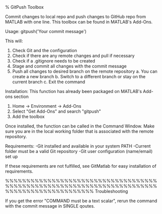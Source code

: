 % GitPush Toolbox

Commit changes to local repo and push changes to GitHub repo from MATLAB 
with one line. This toolbox can be found in MATLAB's Add-Ons.

Usage:
  gitpush('Your commit message')

This will:
1. Check Git and the configuration
2. Check if there are any remote changes and pull if necessary
3. Check if a .gitignore needs to be created
4. Stage and commit all changes with the commit message
5. Push all changes to desired branch on the remote repository
   a. You can create a new branch
   b. Switch to a different branch or stay on the current branch
   c. Exit the command

Installation:
This function has already been packaged on MATLAB's Add-ons section
1. Home -> Environment -> Add-Ons
2. Select "Get Add-Ons" and search "gitpush"
3. Add the toolbox

Once installed, the function can be called in the Command Window. Make sure you 
are in the local working folder that is associated with the remote repository. 

Requirements:
-Git installed and available in your system PATH
-Current folder must be a valid Git repository
-Git user configuration (name/email) set up

If these requirements are not fulfilled, see GitMatlab for easy installation of requirements. 

%%%%%%%%%%%%%%%%%%%%%%%%%%%%%%%%%%%%%%%%%%%%%%%%%%%%%%%%%%%%%%%%%%%%%%%%%%%%%%%%%%%%%%%%%%%%%
Troubleshooting

If you get the error "COMMAND must be a text scalar", rerun the command with the commit
message in SINGLE qoutes.

